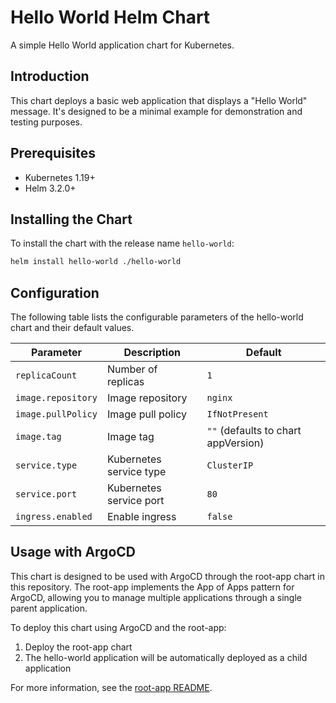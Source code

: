 # Hello World Helm Chart

A simple Hello World application chart for Kubernetes.

## Introduction

This chart deploys a basic web application that displays a "Hello World" message. It's designed to be a minimal example for demonstration and testing purposes.

## Prerequisites

- Kubernetes 1.19+
- Helm 3.2.0+

## Installing the Chart

To install the chart with the release name `hello-world`:

```bash
helm install hello-world ./hello-world
```

## Configuration

The following table lists the configurable parameters of the hello-world chart and their default values.

| Parameter | Description | Default |
|-----------|-------------|---------|
| `replicaCount` | Number of replicas | `1` |
| `image.repository` | Image repository | `nginx` |
| `image.pullPolicy` | Image pull policy | `IfNotPresent` |
| `image.tag` | Image tag | `""` (defaults to chart appVersion) |
| `service.type` | Kubernetes service type | `ClusterIP` |
| `service.port` | Kubernetes service port | `80` |
| `ingress.enabled` | Enable ingress | `false` |

## Usage with ArgoCD

This chart is designed to be used with ArgoCD through the root-app chart in this repository. The root-app implements the App of Apps pattern for ArgoCD, allowing you to manage multiple applications through a single parent application.

To deploy this chart using ArgoCD and the root-app:

1. Deploy the root-app chart
2. The hello-world application will be automatically deployed as a child application

For more information, see the [root-app README](../root-app/README.md).
